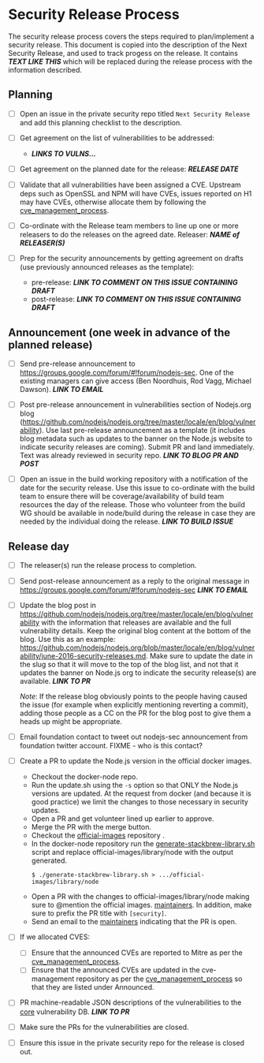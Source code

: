 # Security Release Process

The security release process covers the steps required to plan/implement a
security release. This document is copied into the description of the Next
Security Release, and used to track progess on the release. It contains
***TEXT LIKE THIS*** which will be replaced during the release process with
the information described.

## Planning

* [ ] Open an issue in the private security repo titled `Next Security Release`
  and add this planning checklist to the description.

* [ ] Get agreement on the list of vulnerabilities to be addressed:
  * ***LINKS TO VULNS...***

* [ ] Get agreement on the planned date for the release: ***RELEASE DATE***

* [ ] Validate that all vulnerabilities have been assigned a CVE. Upstream deps
  such as OpenSSL and NPM will have CVEs, issues reported on H1 may have CVEs,
  otherwise allocate them by following the
  [cve_management_process](https://github.com/nodejs/node/blob/master/doc/guides/cve_management_process.md).

* [ ] Co-ordinate with the Release team members to line up one or more releasers
  to do the releases on the agreed date. Releaser: ***NAME of RELEASER(S)***

* [ ] Prep for the security announcements by getting agreement on drafts (use
  previously announced releases as the template):
  * pre-release: ***LINK TO COMMENT ON THIS ISSUE CONTAINING DRAFT***
  * post-release: ***LINK TO COMMENT ON THIS ISSUE CONTAINING DRAFT***

## Announcement (one week in advance of the planned release)

* [ ] Send pre-release announcement to
  https://groups.google.com/forum/#!forum/nodejs-sec.
  One of the existing managers can give access (Ben
  Noordhuis, Rod Vagg, Michael Dawson). ***LINK TO EMAIL***

* [ ] Post pre-release announcement in vulnerabilities section of Nodejs.org
  blog (https://github.com/nodejs/nodejs.org/tree/master/locale/en/blog/vulnerability).
  Use last pre-release announcement as a template (it includes blog metadata
  such as updates to the banner on the Node.js website to indicate security
  releases are coming).  Submit PR and land immediately. Text was already
  reviewed in security repo.  ***LINK TO BLOG PR AND POST***

* [ ] Open an issue in the build working repository with a notification of the
  date for the security release.  Use this issue to co-ordinate with the build
  team to ensure there will be coverage/availability of build team resources the
  day of the release. Those who volunteer from the build WG should be available
  in node/build during the release in case they are needed by the individual
  doing the release. ***LINK TO BUILD ISSUE***

## Release day

* [ ] The releaser(s) run the release process to completion.

* [ ] Send post-release announcement as a reply to the
  original message in https://groups.google.com/forum/#!forum/nodejs-sec
  ***LINK TO EMAIL***

* [ ] Update the blog post in
  https://github.com/nodejs/nodejs.org/tree/master/locale/en/blog/vulnerability
  with the information that releases are available and the full
  vulnerability details. Keep the original blog content at the
  bottom of the blog. Use this as an example:
  https://github.com/nodejs/nodejs.org/blob/master/locale/en/blog/vulnerability/june-2016-security-releases.md.
  Make sure to update the date in the slug so that it will move to
  the top of the blog list, and not that it updates the
  banner on Node.js org to indicate the security release(s) are
  available. ***LINK TO PR***

  *Note*: If the release blog obviously points to the people having caused the
  issue (for example when explicitly mentioning reverting a commit), adding
  those people as a CC on the PR for the blog post to give them a heads up
  might be appropriate.

* [ ] Email foundation contact to tweet out nodejs-sec announcement from
  foundation twitter account. FIXME - who is this contact?

* [ ] Create a PR to update the Node.js version in the official docker images.
  * Checkout the docker-node repo.
  * Run the update.sh using the `-s` option so that ONLY the Node.js
    versions are updated. At the request from docker (and because
    it is good practice) we limit the changes to those necessary in
    security updates.
  * Open a PR and get volunteer lined up earlier to approve.
  * Merge the PR with the merge button.
  * Checkout the [official-images](https://github.com/docker-library/official-images)
    repository .
  * In the docker-node repository run the
    [generate-stackbrew-library.sh]( https://github.com/nodejs/docker-node/blob/master/generate-stackbrew-library.sh)
    script and replace official-images/library/node with the output generated.
    ```console
    $ ./generate-stackbrew-library.sh > .../official-images/library/node
    ```
  * Open a PR with the changes to official-images/library/node making sure to
    @mention the official images.
    [maintainers](https://github.com/docker-library/official-images/blob/master/MAINTAINERS).
    In addition, make sure to prefix the PR title with `[security]`.
  * Send an email to the
    [maintainers](https://github.com/docker-library/official-images/blob/master/MAINTAINERS)
    indicating that the PR is open.

* [ ] If we allocated CVES:
  * [ ] Ensure that the announced CVEs are reported to Mitre as per the
    [cve_management_process](https://github.com/nodejs/security-wg/blob/master/processes/cve_management_process.md).
  * [ ] Ensure that the announced CVEs are updated in the cve-management
    repository as per the
    [cve_management_process](https://github.com/nodejs/security-wg/blob/master/processes/cve_management_process.md)
    so that they are listed under Announced.

* [ ] PR machine-readable JSON descriptions of the vulnerabilities to the
  [core](https://github.com/nodejs/security-wg/tree/master/vuln/core)
  vulnerability DB. ***LINK TO PR***

* [ ] Make sure the PRs for the vulnerabilities are closed.

* [ ] Ensure this issue in the private security repo for the release is closed
  out.
